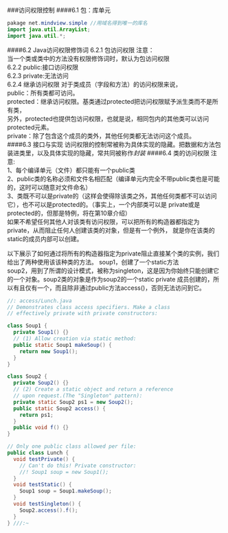 ###访问权限控制
####6.1 包：库单元
```java
pakage net.mindview.simple //用域名得到唯一的库名
import java.util.ArrayList;
import java.util.*;
```
####6.2 Java访问权限修饰词
6.2.1 包访问权限
注意：  
当一个类或类中的方法没有权限修饰词时，默认为包访问权限  
6.2.2 public:接口访问权限  
6.2.3 private:无法访问  
6.2.4 继承访问权限
对于类成员（字段和方法）的访问权限来说，  
public：所有类都可访问。  
protected：继承访问权限。基类通过protected把访问权限赋予派生类而不是所有类，  
另外，protected也提供包访问权限，也就是说，相同包内的其他类可以访问protected元素。  
private：除了包含这个成员的类外，其他任何类都无法访问这个成员。  
####6.3 接口与实现
访问权限的控制常被称为具体实现的隐藏。把数据和方法包装进类里，以及具体实现的隐藏，常共同被称作*封装*
####6.4 类的访问权限
注意:  
1、每个编译单元（文件）都只能有一个public类  
2、public类的名称必须和文件名相匹配（编译单元内完全不带public类也是可能的，这时可以随意对文件命名）  
3、类既不可以是private的（这样会使得除该类之外，其他任何类都不可以访问它），也不可以是protected的。（事实上，一个内部类可以是
private或是protected的，但那是特例，将在第10章介绍）  
如果不希望任何其他人对该类有访问权限，可以把所有的构造器都指定为private，从而阻止任何人创建该类的对象，但是有一个例外，
就是你在该类的static的成员内部可以创建。  
  
  
以下展示了如何通过将所有的构造器指定为private阻止直接某个类的实例，我们给出了两种使用该该种类的方法。
soup1，创建了一个static方法  
soup2，用到了所谓的设计模式，被称为singleton，这是因为你始终只能创建它的一个对象。soup2类的对象是作为soup2的一个static private
成员创建的，所以有且仅有一个，而且除非通过public方法access()，否则无法访问到它。  
```java
//: access/Lunch.java
// Demonstrates class access specifiers. Make a class
// effectively private with private constructors:

class Soup1 {
  private Soup1() {}
  // (1) Allow creation via static method:
  public static Soup1 makeSoup() {
    return new Soup1();
  }
}

class Soup2 {
  private Soup2() {}
  // (2) Create a static object and return a reference
  // upon request.(The "Singleton" pattern):
  private static Soup2 ps1 = new Soup2();
  public static Soup2 access() {
    return ps1;
  }
  public void f() {}
}

// Only one public class allowed per file:
public class Lunch {
  void testPrivate() {
    // Can't do this! Private constructor:
    //! Soup1 soup = new Soup1();
  }
  void testStatic() {
    Soup1 soup = Soup1.makeSoup();
  }
  void testSingleton() {
    Soup2.access().f();
  }
} ///:~
```

